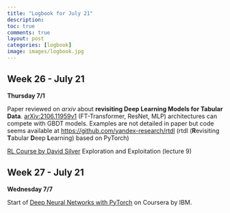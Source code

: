 ```yaml
---
title: "Logbook for July 21"
description: 
toc: true
comments: true
layout: post
categories: [logbook]
image: images/logbook.jpg
---
```




## Week 26 - July 21

**Thursday 7/1**

Paper reviewed on *arxiv* about **revisiting Deep Learning Models for Tabular Data**. [arXiv:2106.11959v1](https://arxiv.org/abs/2106.11959v1) (FT-Transformer, ResNet, MLP) architectures can compete with GBDT models. Examples are not detailed in paper but code seems available  at https://github.com/yandex-research/rtdl (rtdl (**R**evisiting **T**abular **D**eep **L**earning) based on PyTorch)

[RL Course by David Silver](/guillaume_blog/blog/Introduction-to-Reinforcement-Learning-with-David-Silver.html) Exploration and Exploitation (lecture 9)



## Week 27 - July 21



**Wednesday 7/7**

Start of [Deep Neural Networks with PyTorch](/guillaume_blog/blog/deep-neural-network-coursera.html) on Coursera by IBM.
